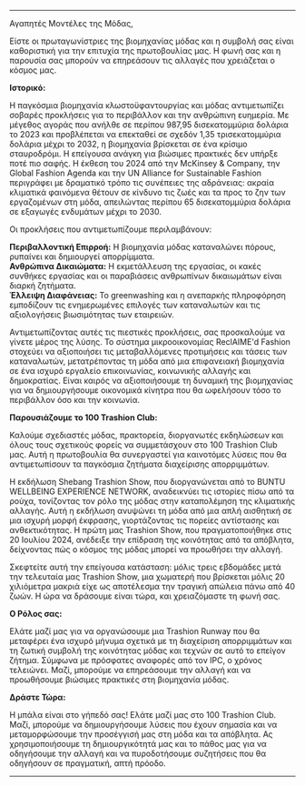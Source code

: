 ---

Αγαπητές Μοντέλες της Μόδας,

Είστε οι πρωταγωνίστριες της βιομηχανίας μόδας και η συμβολή σας είναι καθοριστική για την επιτυχία της πρωτοβουλίας μας. Η φωνή σας και η παρουσία σας μπορούν να επηρεάσουν τις αλλαγές που χρειάζεται ο κόσμος μας.

**Ιστορικό:**

Η παγκόσμια βιομηχανία κλωστοϋφαντουργίας και μόδας αντιμετωπίζει σοβαρές προκλήσεις για το περιβάλλον και την ανθρώπινη ευημερία. Με μέγεθος αγοράς που ανήλθε σε περίπου 987,95 δισεκατομμύρια δολάρια το 2023 και προβλέπεται να επεκταθεί σε σχεδόν 1,35 τρισεκατομμύρια δολάρια μέχρι το 2032, η βιομηχανία βρίσκεται σε ένα κρίσιμο σταυροδρόμι. Η επείγουσα ανάγκη για βιώσιμες πρακτικές δεν υπήρξε ποτέ πιο σαφής. Η έκθεση του 2024 από την McKinsey & Company, την Global Fashion Agenda και την UN Alliance for Sustainable Fashion περιγράφει με δραματικό τρόπο τις συνέπειες της αδράνειας: ακραία κλιματικά φαινόμενα θέτουν σε κίνδυνο τις ζωές και τα προς το ζην των εργαζομένων στη μόδα, απειλώντας περίπου 65 δισεκατομμύρια δολάρια σε εξαγωγές ενδυμάτων μέχρι το 2030.

Οι προκλήσεις που αντιμετωπίζουμε περιλαμβάνουν:

**Περιβαλλοντική Επιρροή:** Η βιομηχανία μόδας καταναλώνει πόρους, ρυπαίνει και δημιουργεί απορρίμματα.  
**Ανθρώπινα Δικαιώματα:** Η εκμετάλλευση της εργασίας, οι κακές συνθήκες εργασίας και οι παραβιάσεις ανθρωπίνων δικαιωμάτων είναι διαρκή ζητήματα.  
**Έλλειψη Διαφάνειας:** Το greenwashing και η ανεπαρκής πληροφόρηση εμποδίζουν τις ενημερωμένες επιλογές των καταναλωτών και τις αξιολογήσεις βιωσιμότητας των εταιρειών.  

Αντιμετωπίζοντας αυτές τις πιεστικές προκλήσεις, σας προσκαλούμε να γίνετε μέρος της λύσης. Το σύστημα μικροοικονομίας ReclAIME'd Fashion στοχεύει να αξιοποιήσει τις μεταβαλλόμενες προτιμήσεις και τάσεις των καταναλωτών, μετατρέποντας τη μόδα από μια επιφανειακή βιομηχανία σε ένα ισχυρό εργαλείο επικοινωνίας, κοινωνικής αλλαγής και δημοκρατίας. Είναι καιρός να αξιοποιήσουμε τη δυναμική της βιομηχανίας για να δημιουργήσουμε οικονομικά κίνητρα που θα ωφελήσουν τόσο το περιβάλλον όσο και την κοινωνία.

**Παρουσιάζουμε το 100 Trashion Club:**

Καλούμε σχεδιαστές μόδας, πρακτορεία, διοργανωτές εκδηλώσεων και όλους τους σχετικούς φορείς να συμμετάσχουν στο 100 Trashion Club μας. Αυτή η πρωτοβουλία θα συνεργαστεί για καινοτόμες λύσεις που θα αντιμετωπίσουν τα παγκόσμια ζητήματα διαχείρισης απορριμμάτων.

Η εκδήλωση Shebang Trashion Show, που διοργανώνεται από το BUNTU WELLBEING EXPERIENCE NETWORK, αναδεικνύει τις ιστορίες πίσω από τα ρούχα, τονίζοντας τον ρόλο της μόδας στην καταπολέμηση της κλιματικής αλλαγής. Αυτή η εκδήλωση ανυψώνει τη μόδα από μια απλή αισθητική σε μια ισχυρή μορφή έκφρασης, γιορτάζοντας τις πορείες αντίστασης και ανθεκτικότητας. Η πρώτη μας Trashion Show, που πραγματοποιήθηκε στις 20 Ιουλίου 2024, ανέδειξε την επίδραση της κοινότητας από τα απόβλητα, δείχνοντας πώς ο κόσμος της μόδας μπορεί να προωθήσει την αλλαγή.

Σκεφτείτε αυτή την επείγουσα κατάσταση: μόλις τρεις εβδομάδες μετά την τελευταία μας Trashion Show, μια χωματερή που βρίσκεται μόλις 20 χιλιόμετρα μακριά είχε ως αποτέλεσμα την τραγική απώλεια πάνω από 40 ζωών. Η ώρα να δράσουμε είναι τώρα, και χρειαζόμαστε τη φωνή σας.

**Ο Ρόλος σας:**

Ελάτε μαζί μας για να οργανώσουμε μια Trashion Runway που θα μεταφέρει ένα ισχυρό μήνυμα σχετικά με τη διαχείριση απορριμμάτων και τη ζωτική συμβολή της κοινότητας μόδας και τεχνών σε αυτό το επείγον ζήτημα. Σύμφωνα με πρόσφατες αναφορές από τον IPC, ο χρόνος τελειώνει. Μαζί, μπορούμε να επηρεάσουμε την αλλαγή και να προωθήσουμε βιώσιμες πρακτικές στη βιομηχανία μόδας.

**Δράστε Τώρα:**

Η μπάλα είναι στο γήπεδό σας! Ελάτε μαζί μας στο 100 Trashion Club. Μαζί, μπορούμε να δημιουργήσουμε λύσεις που έχουν σημασία και να μεταμορφώσουμε την προσέγγισή μας στη μόδα και τα απόβλητα. Ας χρησιμοποιήσουμε τη δημιουργικότητά μας και το πάθος μας για να οδηγήσουμε την αλλαγή και να πυροδοτήσουμε συζητήσεις που θα οδηγήσουν σε πραγματική, απτή πρόοδο.

---